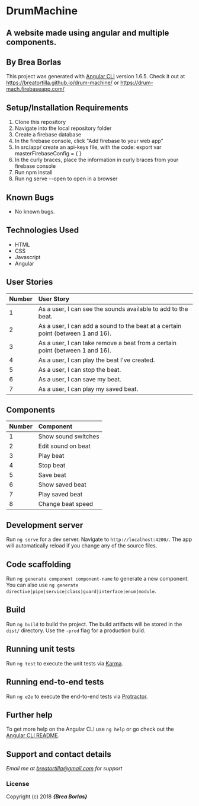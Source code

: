 # DrumMachine

## A website made using angular and multiple components.
## By Brea Borlas

This project was generated with [Angular CLI](https://github.com/angular/angular-cli) version 1.6.5. Check it out at https://breatortilla.github.io/drum-machine/ or https://drum-mach.firebaseapp.com/

## Setup/Installation Requirements

1. Clone this repository
2. Navigate into the local repository folder
3. Create a firebase database
4. In the firebase console, click "Add firebase to your web app"
5. In src/app/ create an api-keys file, with the code:
  export var masterFirebaseConfig = { }
6. In the curly braces, place the information in curly braces from your firebase console
7. Run npm install
8. Run ng serve --open to open in a browser

## Known Bugs
* No known bugs.

## Technologies Used
* HTML
* CSS
* Javascript
* Angular

## User Stories
| Number | User Story |
| :-------------  | :------------- |
| 1 | As a user, I can see the sounds available to add to the beat. |
| 2 | As a user, I can add a sound to the beat at a certain point (between 1 and 16). |
| 3 | As a user, I can take remove a beat from a certain point (between 1 and 16). |
| 4 | As a user, I can play the beat I've created. |
| 5 | As a user, I can stop the beat. |
| 6 | As a user, I can save my beat. |
| 7 | As a user, I can play my saved beat. |

## Components
| Number | Component |
| :-------------  | :------------- |
| 1 | Show sound switches |
| 2 | Edit sound on beat |
| 3 | Play beat |
| 4 | Stop beat |
| 5 | Save beat |
| 6 | Show saved beat |
| 7 | Play saved beat |
| 8 | Change beat speed |

## Development server

Run `ng serve` for a dev server. Navigate to `http://localhost:4200/`. The app will automatically reload if you change any of the source files.

## Code scaffolding

Run `ng generate component component-name` to generate a new component. You can also use `ng generate directive|pipe|service|class|guard|interface|enum|module`.

## Build

Run `ng build` to build the project. The build artifacts will be stored in the `dist/` directory. Use the `-prod` flag for a production build.

## Running unit tests

Run `ng test` to execute the unit tests via [Karma](https://karma-runner.github.io).

## Running end-to-end tests

Run `ng e2e` to execute the end-to-end tests via [Protractor](http://www.protractortest.org/).

## Further help

To get more help on the Angular CLI use `ng help` or go check out the [Angular CLI README](https://github.com/angular/angular-cli/blob/master/README.md).

## Support and contact details

_Email me at breatortilla@gmail.com for support_

### License

Copyright (c) 2018 **_{Brea Borlas}_**
